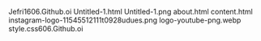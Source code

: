 Jefri1606.Github.oi
Untitled-1.html
Untitled-1.png
about.html
content.html
instagram-logo-11545512111t0928udues.png
logo-youtube-png.webp
style.css606.Github.oi
